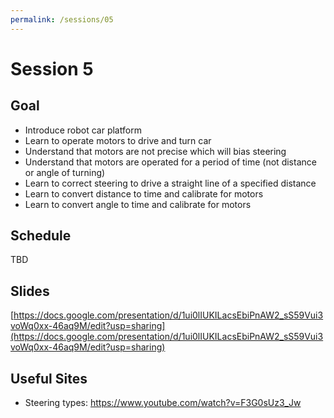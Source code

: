 ```yaml
---
permalink: /sessions/05
---
```

# Session 5

## Goal

- Introduce robot car platform
- Learn to operate motors to drive and turn car 
- Understand that motors are not precise which will bias steering
- Understand that motors are operated for a period of time (not distance or angle of turning)
- Learn to correct steering to drive a straight line of a specified distance
- Learn to convert distance to time and calibrate for motors
- Learn to convert angle to time and calibrate for motors

## Schedule

TBD

## Slides

[https://docs.google.com/presentation/d/1ui0lIUKILacsEbiPnAW2_sS59Vui3voWq0xx-46aq9M/edit?usp=sharing](https://docs.google.com/presentation/d/1ui0lIUKILacsEbiPnAW2_sS59Vui3voWq0xx-46aq9M/edit?usp=sharing)

## Useful Sites

- Steering types: https://www.youtube.com/watch?v=F3G0sUz3_Jw



